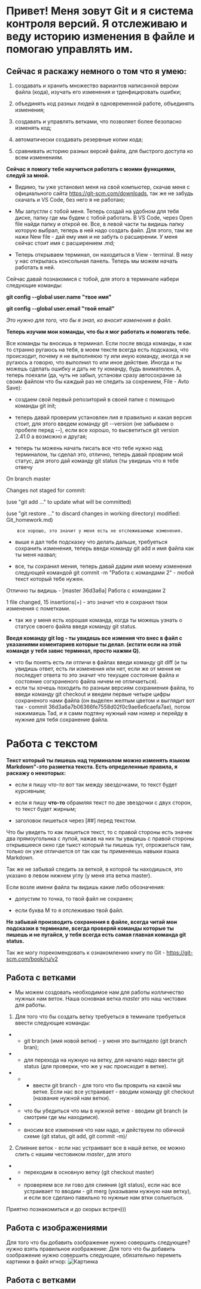 # Привет! Меня зовут Git и я система контроля версий. Я отслеживаю и веду историю изменения в файле и помогаю управлять им. 
## Сейчас я раскажу немного о том что я умею:

1. создавать и хранить множество вариантов написанной версии файла (кода), изучать его изменения и тденфицировать ошибки;

2. объединять код разных людей в одновременной работе, объединять изменения;

3. создавать и управлять ветками, что позволяет более безопасно изменять код;

4. автоматически создавать резервные копии кода;

5. сравнивать историю разных версий файла, для быстрого доступа ко всем изменениям.

**Сейчас я помогу тебе научиться работать с моими функциями, следуй за мной.**

* Видимо, ты уже установил меня на свой компьютер, скачав меня с официального сайта https://git-scm.com/downloads, так же не забудь скачать и VS Code, без него я не работаю; 

* Мы запустли с тобой меня. Теперь создай на удобном для тебя диске, папку где мы будем с тобой работать. В VS Code, через Open file найди папку и открой ее. Все, в левой части ты видишь папку которую выбрал, теперь в ней надо создать файл. Для этого, там же нажи New file - дай ему имя и не забуть о расширении. У меня сейчас стоит имя с расширением .md;

* Теперь открываем терминал, он находиться в View - terminal. В низу у нас открылась консольная панель. Теперь мы можем начать работать в ней. 

Сейчас давай познакомися с тобой, для этого в терминале набери следующие команды:

**git config --global user.name "твое имя"**

**git config --global user.email "твой email"**

*Это нужно для того, что бы я знал, ко вносит изменения в файл.*

**Теперь изучим мои команды, что бы я мог работать и помогать тебе.**

Все команды ты вносишь в терминал. Если после ввода команды, я как то странно ругаюсь на тебя, в моем тексте всегда есть подсказка, что происходит, почему я не выполняюю ту или иную команду, иногда я не ругаюсь а говорю, что выполнил то или иное действие. Иногда и ты можешь сделать ошибку и дать не ту команду, будь внимателен. А, теперь поехали (да, чуть не забыл, установи сразу автосохрание за своим файлом что бы каждый раз не следить за сохрением, File - Avto Save):

* создаем свой первый репозиторий в своей папке с помощью команды git init;

* теперь давай проверим установлен лия я правильно и какая версия стоит, для этого введем команду git  --version (не забываем о пробеле перед --), если все хорошо, то высветиться git version 2.41.0 а возможно и другая;

* теперь ты можень начать писать все что тебе нужно над терминалом, ты сделал это, отлично, теперь давай проврим мой статус, для этого дай команду git status (ты увидишь что я тебе отвечу

On branch master

Changes not staged for commit:

  (use "git add <file>..." to update what will be committed)

  (use "git restore <file>..." to discard changes in working directory)
        modified:   Git_homework.md)

        все хорошо, это значит у меня есть не отслеживаемые изменения.
* выше я дал тебе подсказку что делать дальше, требуеться сохранить изменения, теперь введи команду git add и имя файла как ты меня назвал;

* все, ты сохранил мения, теперь давай дадим имя моему изменения следующей командой git commit -m "Работа с командами 2" - любой текст который тебе нужен.

Отлично ты видишь - [master 36d3a6a] Работа с командами 2

 1 file changed, 15 insertions(+) - это значит что я сохранил твои изменения с пометками.
 
 * так же у меня есть хорошая команда, когда ты можешь узнать о статусе своего файла введя команду git status.

 **Введя команду git log - ты увидешь все измения что внес в файл с указаниями коментариев которые ты делал. (кстати если на этой команде у тебя завис терминал, просто нажми Q).**
* что бы понять есть ли отличи в файлах введи команду git diff (и ты увидишь ответ, есть ли изменения или нет, если же от мення не последует ответа то это значит что текущее состояние файла и состояние согхраненого файла ничем не отличаеться).
* если ты хочешь походить по разным версиям сохраниения файла, то введи команду git checkout и введем первые четыре цифры сохраненого нами файла (он выделен желтым цветом и выглядит вот так - commit 36d3a6a7b06366fe7558d02f0c9ae6e6caefa7ae), потом нажимаешь Tad, и я самм подтяну нужный нам номер и перейду в нужние для тебя сохранение файла.

# Работа с текстом
**Текст который ты пишешь над терминалом можно изменять языком Markdown"-это разметка текста. Есть определенные правила, я раскажу о некоторых:**
- если я пишу *что-то* вот так между звездочками, то текст будет курсивным;

* если я пишу **что-то** обрамляя текст по две звездочки с двух сторон, то текст будет жирным;

* заголовок пишеться через [##] перед текстом.

Что бы увидеть то как пишеться текст, то с правой стороны есть значек два прямоугольнка с лупой, нажав на них ты увидишь с правой стороны открывшееся окно где тыкст который ты пишешь тут, отрожаеться там, только он уже отличается от так как ты применяешь навыки языка Markdown.

Так же не забывай следить за веткой, в которой ты находишься, это указано в левом нижнем углу (у меня эта ветка master).

Если возле имени файла ты видишь какие либо обозначения:
- допустим то точка, то твой файл не сохранен;
* если буква М то я отслеживаю твой файл.


**Не забывай производить сохранения в файле, всегда читай мои подсказки в терминале, всегда проверяй команды которые ты пишешь и не пугайся, у тебя всегда есть самая главная команда git status.**

Так же могу порекомендовать к ознакомлению книгу по Git - https://git-scm.com/book/ru/v2

## Работа с ветками
* Мы можем создовать необходимое нам для работы колличество нужных нам веток. Наша основная ветка *master* это наш чистовик для работы.
1. Для того что бы создать ветку требуеться в теминале требуеться ввести следующие команды:

 - - git branch (имя новой ветки) - у меня это выглядело (git branch bran);
 - - для перехода на нужную на ветку, для начало надо ввести git status (для проверки, что же у нас происходит в ветке). 
 - - - ввести git branch - для того что бы проврить на какой мы ветке. Если нас все устраивает - вводим команду git checkout (название нужной нам ветки).
 - - что бы убедиться что мы в нужной ветке - вводим git branch (и смотрим где мы находимся).
 - - вносим все изменения что нам надо, и действуем по обячной схеме (git status, git add, git commit -m)/

2. Слияние веток - если нас устраивает все в нашй ветке, ее можно слить с нашим честовиком *master*, для этого 
- - переходим в основную ветку (git checkout master)
- - проверяем все ли гово для слияния (git status), если нас все устраивает то вводим - git merg (указываем нужную нам ветку), и если все сделано павильно то нужные нам втки сольються.




Приятно познакомиться и до скорых встреч)))




## Работа с изображениями
Для того что бы добавить озображение нужно совершить следующее? нужно взять правильное изображение:
Для того что бы добавить озображение нужно совершить следующее, обязательно переметь картинки в файл игнор:
![Картинка](Logo.png)

## Работа с ветками

